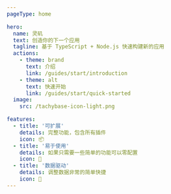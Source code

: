 ```yaml
---
pageType: home

hero:
  name: 灵矶
  text: 创造你的下一个应用
  tagline: 基于 TypeScript + Node.js 快速构建新的应用
  actions:
    - theme: brand
      text: 介绍
      link: /guides/start/introduction
    - theme: alt
      text: 快速开始
      link: /guides/start/quick-started
  image:
    src: /tachybase-icon-light.png

features:
  - title: '可扩展'
    details: 完整功能，包含所有插件
    icon: 📦
  - title: '易于使用'
    details: 如果只需要一些简单的功能可以零配置
    icon: 🎨
  - title: '数据驱动'
    details: 调整数据非常的简单快捷
    icon: 🚀
---
```


